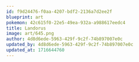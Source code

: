```yaml
---
id: f9d24476-f0aa-4207-bdf2-2136a7d2ee2f
blueprint: art
pokemon: 42c615f0-22e5-49ea-932a-a988617eedc4
title: Landorus
image: art/645.png
author: 4d8d6ede-5963-429f-9c2f-74b897007e0c
updated_by: 4d8d6ede-5963-429f-9c2f-74b897007e0c
updated_at: 1716644760
---
```

